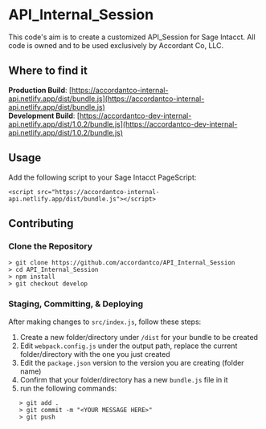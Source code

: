 # API_Internal_Session
This code's aim is to create a customized API_Session for Sage Intacct. All code is owned and to be used exclusively by Accordant Co, LLC. 

## Where to find it

**Production Build**: [https://accordantco-internal-api.netlify.app/dist/bundle.js](https://accordantco-internal-api.netlify.app/dist/bundle.js)
<br>
**Development Build**: [https://accordantco-dev-internal-api.netlify.app/dist/1.0.2/bundle.js](https://accordantco-dev-internal-api.netlify.app/dist/1.0.2/bundle.js)

## Usage
Add the following script to your Sage Intacct PageScript:
```
<script src="https://accordantco-internal-api.netlify.app/dist/bundle.js"></script>
```

## Contributing
### Clone the Repository
```
> git clone https://github.com/accordantco/API_Internal_Session
> cd API_Internal_Session
> npm install
> git checkout develop
```
### Staging, Committing, & Deploying
After making changes to `src/index.js`, follow these steps:

1. Create a new folder/directory under `/dist` for your bundle to be created
2. Edit `webpack.config.js` under the output path, replace the current folder/directory with the one you just created
3. Edit the `package.json` version to the version you are creating (folder name)
4. Confirm that your folder/directory has a new `bundle.js` file in it
5. run the following commands:
```
   > git add .
   > git commit -m "<YOUR MESSAGE HERE>"
   > git push
```
